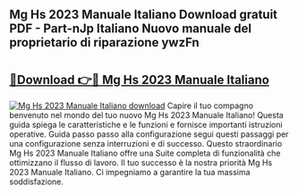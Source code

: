 ## Mg Hs 2023 Manuale Italiano Download gratuit PDF - Part-nJp Italiano Nuovo manuale del proprietario di riparazione ywzFn

# <h2><a href="http://dfb1ju.blite.top/?on=Mg+Hs+2023+Manuale+Italiano">🔗Download 👉🔴 Mg Hs 2023 Manuale Italiano</a></h2>

[![Mg Hs 2023 Manuale Italiano download](https://i.imgur.com/lujVjoI.png)](http://dfb1ju.blite.top/?on=Mg+Hs+2023+Manuale+Italiano)
Capire il tuo compagno benvenuto nel mondo del tuo nuovo Mg Hs 2023 Manuale Italiano! Questa guida spiega le caratteristiche e le funzioni e fornisce importanti istruzioni operative. Guida passo passo alla configurazione segui questi passaggi per una configurazione senza interruzioni e di successo. Questo straordinario Mg Hs 2023 Manuale Italiano offre una Suite completa di funzionalità che ottimizzano il flusso di lavoro. Il tuo successo è la nostra priorità Mg Hs 2023 Manuale Italiano. Ci impegniamo a garantire la tua massima soddisfazione.
